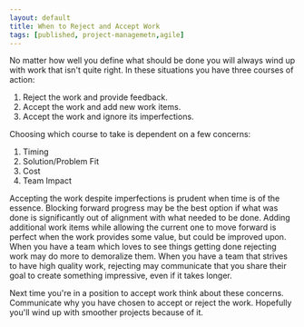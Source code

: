 ```yaml
---
layout: default
title: When to Reject and Accept Work
tags: [published, project-managemetn,agile]
---
```


No matter how well you define what should be done you will always wind
up with work that isn't quite right. In these situations you have three
courses of action:
1. Reject the work and provide feedback.
2. Accept the work and add new work items.
3. Accept the work and ignore its imperfections.

Choosing which course to take is dependent on a few concerns:
1. Timing
2. Solution/Problem Fit
3. Cost
4. Team Impact

Accepting the work despite imperfections is prudent when time is of the essence.
Blocking forward progress may be the best option if what was done is
significantly out of alignment with what needed to be done. Adding additional
work items while allowing the current one to move forward is perfect when the
work provides some value, but could be improved upon. When you have a team which
loves to see things getting done rejecting work may do more to demoralize them.
When you have a team that strives to have high quality work, rejecting may
communicate that you share their goal to create something impressive, even if it
takes longer.

Next time you're in a position to accept work think about these concerns.
Communicate why you have chosen to accept or reject the work. Hopefully
you'll wind up with smoother projects because of it.
